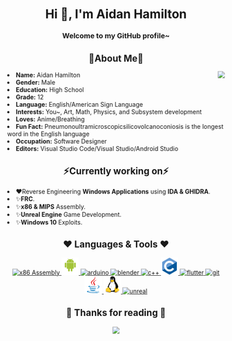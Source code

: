 <h1 align="center">Hi 👋, I'm Aidan Hamilton</h1>
<h3 align="center">Welcome to my GitHub profile~</h3>
<p align="left">
  <h2 align="center">📝About Me📝</h2>
  <img src="https://c.tenor.com/9dPuz3qgqsUAAAAM/rin-tohsoka.gif" align="right">
  <li>
    <b>Name:</b> Aidan Hamilton
  </li>
  <li>
    <b>Gender:</b> Male
  </li>
  <li>
    <b>Education:</b> High School
  </li>
  <li>
    <b>Grade:</b> 12
  </li>
  <li>
    <b>Language:</b> English/American Sign Language
  </li>
  <li>
    <b>Interests:</b> You~, Art, Math, Physics, and Subsystem development
  </li>
  <li>
    <b>Loves:</b> Anime/Breathing
  </li>
  <li>
    <b>Fun Fact:</b> Pneumonoultramicroscopicsilicovolcanoconiosis is the longest word in the English language
  </li>
  <li>
    <b>Occupation:</b> Software Designer
  </li>
  <li>
    <b>Editors:</b> Visual Studio Code/Visual Studio/Android Studio
  </li>
</p>

<h2 align="center">⚡Currently working on⚡</h2>
<p align="left">
<li>
  ❤Reverse Engineering <b>Windows Applications</b> using <b>IDA & GHIDRA</b>.
</li>
<li>
  ✨<b>FRC</b>.
</li>
<li>
  ✨<b>x86 & MIPS</b> Assembly.
</li>
<li>
  ✨<b>Unreal Engine</b> Game Development.
</li>
<li>
  ✨<b>Windows 10</b> Exploits.
</li>
</p>

<h2 align="center">❤ Languages & Tools ❤</h2>
<p align="center"> 
  <a href="https://en.wikipedia.org/wiki/X86_assembly_language" target="_blank" rel="noreferrer"> <img src="https://cdn.worldvectorlogo.com/logos/intel.svg" alt="x86 Assembly" width="40" height="40"/> </a><a href="https://developer.android.com" target="_blank" rel="noreferrer"> <img src="https://raw.githubusercontent.com/devicons/devicon/master/icons/android/android-original-wordmark.svg" alt="android" width="40" height="40"/> </a> <a href="https://www.arduino.cc/" target="_blank" rel="noreferrer"> <img src="https://cdn.worldvectorlogo.com/logos/arduino-1.svg" alt="arduino" width="40" height="40"/> </a> <a href="https://www.blender.org/" target="_blank" rel="noreferrer"> <img src="https://download.blender.org/branding/community/blender_community_badge_white.svg" alt="blender" width="40" height="40"/> </a> 
  <a href="https://www.cplusplus.com" target="_blank" rel="noreferrer"> <img src="https://cdn.worldvectorlogo.com/logos/c.svg" alt="c++" width="40" height="40"/> </a>
  <a href="https://www.cprogramming.com/" target="_blank" rel="noreferrer"> <img src="https://raw.githubusercontent.com/devicons/devicon/master/icons/c/c-original.svg" alt="c" width="40" height="40"/> </a> <a href="https://flutter.dev" target="_blank" rel="noreferrer"> <img src="https://www.vectorlogo.zone/logos/flutterio/flutterio-icon.svg" alt="flutter" width="40" height="40"/> </a> <a href="https://git-scm.com/" target="_blank" rel="noreferrer"> <img src="https://www.vectorlogo.zone/logos/git-scm/git-scm-icon.svg" alt="git" width="40" height="40"/> </a> <a href="https://www.java.com" target="_blank" rel="noreferrer"> <img src="https://raw.githubusercontent.com/devicons/devicon/master/icons/java/java-original.svg" alt="java" width="40" height="40"/> </a> <a href="https://www.linux.org/" target="_blank" rel="noreferrer"> <img src="https://raw.githubusercontent.com/devicons/devicon/master/icons/linux/linux-original.svg" alt="linux" width="40" height="40"/> </a> <a href="https://unrealengine.com/" target="_blank" rel="noreferrer"> <img src="https://raw.githubusercontent.com/kenangundogan/fontisto/036b7eca71aab1bef8e6a0518f7329f13ed62f6b/icons/svg/brand/unreal-engine.svg" alt="unreal" width="40" height="40"/> </a> 
</p>
<h2 align="center">💖 Thanks for reading 💖</h2>
<div align="center">
  <img src="https://i.imgur.com/sjKguHb.gif?noredirect" align="center">
</div>
